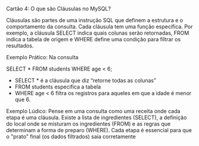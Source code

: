 Cartão 4: O que são Cláusulas no MySQL?

Cláusulas são partes de uma instrução SQL que definem a estrutura e o comportamento da consulta. Cada cláusula tem uma função específica. Por exemplo, a cláusula SELECT indica quais colunas serão retornadas, FROM indica a tabela de origem e WHERE define uma condição para filtrar os resultados.

Exemplo Prático:
Na consulta

SELECT * FROM students WHERE age < 6;

- SELECT * é a cláusula que diz “retorne todas as colunas”
- FROM students especifica a tabela
- WHERE age < 6 filtra os registros para aqueles em que a idade é menor que 6.
  
Exemplo Lúdico:
Pense em uma consulta como uma receita onde cada etapa é uma cláusula. Existe a lista de ingredientes (SELECT), a definição do local onde se misturam os ingredientes (FROM) e as regras que determinam a forma de preparo (WHERE). Cada etapa é essencial para que o "prato" final (os dados filtrados) saia corretamente


